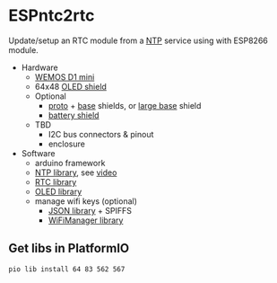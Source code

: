 # ESPntc2rtc

Update/setup an RTC module from a [NTP][] service using with ESP8266 module.

- Hardware
  - [WEMOS D1 mini][d1_mini]
  - 64x48 [OLED shield][oled_shield]
  - Optional
    - [proto][proto] + [base][base2] shields, or [large base][base3] shield
    - [battery shield][battery]
  - TBD
    - I2C bus connectors & pinout
    - enclosure
- Software
  - arduino framework
  - [NTP library][NTPlib], see [video][NTPvid]
  - [RTC library][RTClib]
  - [OLED library][OLEDlib]
  - manage wifi keys (optional)
    - [JSON library][ArduinoJson] + SPIFFS
    - [WiFiManager library][WiFiManager]


## Get libs in PlatformIO
```bash
pio lib install 64 83 562 567
```

[d1_mini]: https://wiki.wemos.cc/products:d1:d1_mini
[oled_shield]: https://wiki.wemos.cc/products:d1_mini_shields:oled_shield
[battery]: https://wiki.wemos.cc/products:d1_mini_shields:battery_shield
[proto]: https://wiki.wemos.cc/products:d1_mini_shields:protoboard_shield
[base2]: https://wiki.wemos.cc/products:d1_mini_shields:dual_base
[base3]: https://wiki.wemos.cc/products:d1_mini_shields:tripler_base

[NTPlib]: https://github.com/SensorsIot/NTPtimeESP
[NTPvid]: https://www.youtube.com/watch?v=qzkNXhubWLg
[RTClib]: https://github.com/adafruit/RTClib
[NTP]: https://en.wikipedia.org/wiki/Network_Time_Protocol
[epoch]: https://en.wikipedia.org/wiki/Unix_time
[OLEDlib]: https://github.com/squix78/esp8266-oled-ssd1306

[WiFiManager]: https://github.com/tzapu/WiFiManager.git
[ArduinoJson]: https://github.com/bblanchon/ArduinoJson.git

